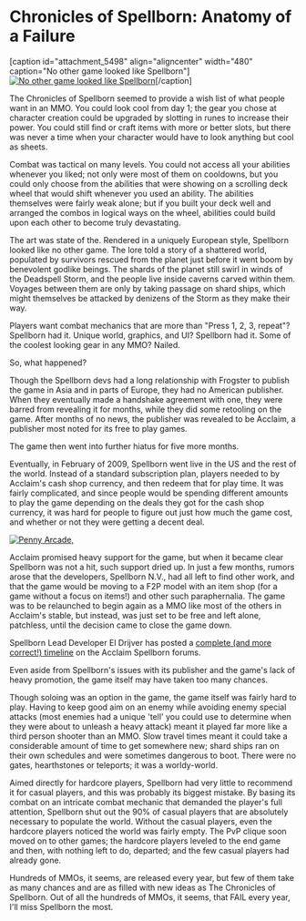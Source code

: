 # Chronicles of Spellborn: Anatomy of a Failure

[caption id="attachment\_5498" align="aligncenter" width="480" caption="No other game looked like Spellborn"][![](http://westkarana.com/wp-content/uploads/2010/08/sb_client-2010-08-18-19-49-21-19-480x270.jpg "No other game looked like Spellborn")](http://westkarana.com/wp-content/uploads/2010/08/sb_client-2010-08-18-19-49-21-19.jpg)[/caption]

The Chronicles of Spellborn seemed to provide a wish list of what people want in an MMO. You could look cool from day 1; the gear you chose at character creation could be upgraded by slotting in runes to increase their power. You could still find or craft items with more or better slots, but there was never a time when your character would have to look anything but cool as sheets.

Combat was tactical on many levels. You could not access all your abilities whenever you liked; not only were most of them on cooldowns, but you could only choose from the abilities that were showing on a scrolling deck wheel that would shift whenever you used an ability. The abilities themselves were fairly weak alone; but if you built your deck well and arranged the combos in logical ways on the wheel, abilities could build upon each other to become truly devastating.

The art was state of the. Rendered in a uniquely European style, Spellborn looked like no other game. The lore told a story of a shattered world, populated by survivors rescued from the planet just before it went boom by benevolent godlike beings. The shards of the planet still swirl in winds of the Deadspell Storm, and the people live inside caverns carved within them. Voyages between them are only by taking passage on shard ships, which might themselves be attacked by denizens of the Storm as they make their way.

Players want combat mechanics that are more than "Press 1, 2, 3, repeat"? Spellborn had it. Unique world, graphics, and UI? Spellborn had it. Some of the coolest looking gear in any MMO? Nailed.

So, what happened?

Though the Spellborn devs had a long relationship with Frogster to publish the game in Asia and in parts of Europe, they had no American publisher. When they eventually made a handshake agreement with one, they were barred from revealing it for months, while they did some retooling on the game. After months of no news, the publisher was revealed to be Acclaim, a publisher most noted for its free to play games.

The game then went into further hiatus for five more months.

Eventually, in February of 2009, Spellborn went live in the US and the rest of the world. Instead of a standard subscription plan, players needed to by Acclaim's cash shop currency, and then redeem that for play time. It was fairly complicated, and since people would be spending different amounts to play the game depending on the deals they got for the cash shop currency, it was hard for people to figure out just how much the game cost, and whether or not they were getting a decent deal.

[![](http://art.penny-arcade.com/photos/519972950_3DaaX-L-2.jpg "Penny Arcade, ")](http://www.penny-arcade.com/comic/2009/4/24/)

Acclaim promised heavy support for the game, but when it became clear Spellborn was not a hit, such support dried up. In just a few months, rumors arose that the developers, Spellborn N.V., had all left to find other work, and that the game would be moving to a F2P model with an item shop (for a game without a focus on items!) and other such paraphernalia. The game was to be relaunched to begin again as a MMO like most of the others in Acclaim's stable, but instead, was just set to be free and left alone, patchless, until the decision came to close the game down.

Spellborn Lead Developer El Drijver has posted a [complete (and more correct!) timeline](http://phpbb.acclaim.com/spellborn/viewtopic.php?p=49217#49217) on the Acclaim Spellborn forums. 

Even aside from Spellborn's issues with its publisher and the game's lack of heavy promotion, the game itself may have taken too many chances.

Though soloing was an option in the game, the game itself was fairly hard to play. Having to keep good aim on an enemy while avoiding enemy special attacks (most enemies had a unique 'tell' you could use to determine when they were about to unleash a heavy attack) meant it played far more like a third person shooter than an MMO. Slow travel times meant it could take a considerable amount of time to get somewhere new; shard ships ran on their own schedules and were sometimes dangerous to boot. There were no gates, hearthstones or teleports; it was a worldy-world.

Aimed directly for hardcore players, Spellborn had very little to recommend it for casual players, and this was probably its biggest mistake. By basing its combat on an intricate combat mechanic that demanded the player's full attention, Spellborn shut out the 90% of casual players that are absolutely necessary to populate the world. Without the casual players, even the hardcore players noticed the world was fairly empty. The PvP clique soon moved on to other games; the hardcore players leveled to the end game and then, with nothing left to do, departed; and the few casual players had already gone.

Hundreds of MMOs, it seems, are released every year, but few of them take as many chances and are as filled with new ideas as The Chronicles of Spellborn. Out of all the hundreds of MMOs, it seems, that FAIL every year, I'll miss Spellborn the most.

